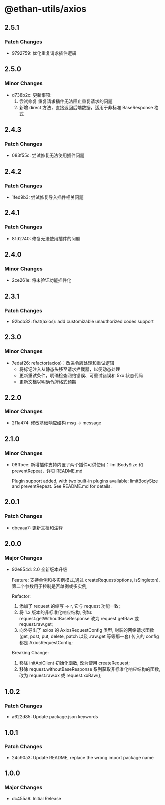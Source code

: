 # @ethan-utils/axios

## 2.5.1

### Patch Changes

- 9792759: 优化重复请求插件逻辑

## 2.5.0

### Minor Changes

- d738b2c: 更新事项:
  1. 尝试修复 重复请求插件无法阻止重复请求的问题
  2. 新增 direct 方法，直接返回后端数据，适用于非标准 BaseResponse 格式

## 2.4.3

### Patch Changes

- 083f55c: 尝试修复无法使用插件问题

## 2.4.2

### Patch Changes

- 1fed9b3: 尝试修复导入插件相关问题

## 2.4.1

### Patch Changes

- 81d2740: 修复无法使用插件的问题

## 2.4.0

### Minor Changes

- 2ce261e: 将未验证功能插件化

## 2.3.1

### Patch Changes

- 92bcb32: feat(axios): add customizable unauthorized codes support

## 2.3.0

### Minor Changes

- 7edaf26: refactor(axios)：改进令牌处理和重试逻辑
  - 将标记注入从静态头移至请求拦截器，以便动态处理
  - 更新重试条件，明确检查网络错误、可重试错误和 5xx 状态代码
  - 更新文档以明确令牌格式预期

## 2.2.0

### Minor Changes

- 2f1a474: 修改基础响应结构 msg -> message

## 2.1.0

### Minor Changes

- 08ffbee: 新增插件支持内置了两个插件可供使用：limitBodySize 和 preventRepeat，详见 README.md

  Plugin support added, with two built-in plugins available: limitBodySize and preventRepeat. See README.md for details.

## 2.0.1

### Patch Changes

- dbeaaa7: 更新文档和注释

## 2.0.0

### Major Changes

- 92e854d: 2.0 全新版本升级

  Feature: 支持单例和多实例模式,通过 createRequest(options, isSingleton), 第二个参数用于控制是否单例或多实例;

  Refactor:
  1. 添加了 request 的缩写 -> r, 它与 request 功能一致;
  2. 将 1.x 版本的非标准化响应结构, 例如: request.getWithoutBaseResponse 改为 request.getRaw 或 request.raw.get;
  3. 向外导出了 axios 的 AxiosRequestConfig 类型, 封装的网络请求函数 (get, post, put, delete, patch 以及 .raw.get 等等那一套) 传入的 config 都是 AxiosRequestConfig;

  Breaking Change:
  1. 移除 initApiClient 初始化函数, 改为使用 createRequest;
  2. 移除 request.withoutBaseResponse 系列获取非标准化响应结构的函数, 改为 request.raw.xx 或 request.xxRaw();

## 1.0.2

### Patch Changes

- a622d85: Update package.json keywords

## 1.0.1

### Patch Changes

- 24c90a3: Update README, replace the wrong import package name

## 1.0.0

### Major Changes

- dc455a9: Initial Release
